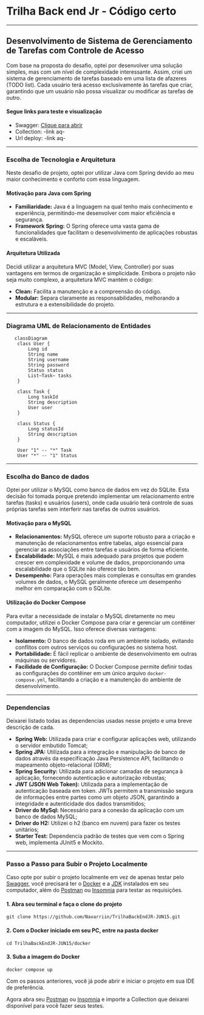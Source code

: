 # Trilha Back end Jr - Código certo

---

## Desenvolvimento de Sistema de Gerenciamento de Tarefas com Controle de Acesso

Com base na proposta do desafio, optei por desenvolver uma solução simples, mas com um nível de complexidade interessante. 
Assim, criei um sistema de gerenciamento de tarefas baseado em uma lista de afazeres (TODO list). Cada usuário terá acesso 
exclusivamente às tarefas que criar, garantindo que um usuário não possa visualizar ou modificar as tarefas de outro.

#### Segue links para teste e visualização

- Swagger: [Clique para abrir](https://editor.swagger.io/?_gl=1*1i4izy5*_gcl_au*MTAyNTI0OTAzOS4xNzE3MDQwNjg1&_ga=2.150547574.178939595.1720296402-1463679959.1717040677)
- Collection: -link aq-
- Url deploy: -link aq-

---

### Escolha de Tecnologia e Arquitetura

Neste desafio de projeto, optei por utilizar Java com Spring devido ao meu maior conhecimento e conforto com essa linguagem.

#### Motivação para Java com Spring

- **Familiaridade:** Java é a linguagem na qual tenho mais conhecimento e experiência, permitindo-me desenvolver com
maior eficiência e segurança.
- **Framework Spring:** O Spring oferece uma vasta gama de funcionalidades que facilitam o desenvolvimento de 
aplicações robustas e escaláveis.

#### Arquitetura Utilizada

Decidi utilizar a arquitetura MVC (Model, View, Controller) por suas vantagens em termos de organização e simplicidade.
Embora o projeto não seja muito complexo, a arquitetura MVC mantém o código:

- **Clean:** Facilita a manutenção e a compreensão do código.
- **Modular:** Separa claramente as responsabilidades, melhorando a estrutura e a extensibilidade do projeto.

---

### Diagrama UML de Relacionamento de Entidades

```mermaid
   classDiagram
    class User {
        Long id
        String name
        String username
        String password
        Status status
        List~Task~ tasks
    }

    class Task {
        Long taskId
        String description
        User user
    }

    class Status {
        Long statusId
        String description
    }

    User "1" -- "*" Task
    User "*" -- "1" Status

```

---

### Escolha do Banco de dados

Optei por utilizar o MySQL como banco de dados em vez do SQLite. 
Esta decisão foi tomada porque pretendo implementar um relacionamento entre tarefas (tasks) e usuários (users), 
onde cada usuário terá controle de suas próprias tarefas sem interferir nas tarefas de outros usuários.

#### Motivação para o MySQL

- **Relacionamentos:** MySQL oferece um suporte robusto para a criação e manutenção de relacionamentos entre tabelas,
algo essencial para gerenciar as associações entre tarefas e usuários de forma eficiente.
- **Escalabilidade:** MySQL é mais adequado para projetos que podem crescer em complexidade e volume de dados,
proporcionando uma escalabilidade que o SQLite não oferece tão bem.
- **Desempenho:** Para operações mais complexas e consultas em grandes volumes de dados, o MySQL geralmente oferece um 
desempenho melhor em comparação com o SQLite.

#### Utilização do Docker Compose

Para evitar a necessidade de instalar o MySQL diretamente no meu computador, utilizei o Docker Compose para criar e 
gerenciar um contêiner com a imagem do MySQL. Isso oferece diversas vantagens:

- **Isolamento:** O banco de dados roda em um ambiente isolado, evitando conflitos com outros serviços ou configurações
no sistema host.
- **Portabilidade:** É fácil replicar o ambiente de desenvolvimento em outras máquinas ou servidores.
- **Facilidade de Configuração:** O Docker Compose permite definir todas as configurações do contêiner em um único 
arquivo `docker-compose.yml`, facilitando a criação e a manutenção do ambiente de desenvolvimento.

---

### Dependencias

Deixarei listado todas as dependencias usadas nesse projeto e uma breve descrição de cada.

- **Spring Web:** Utilizada para criar e configurar aplicações web, utilizando o servidor embutido Tomcat;
- **Spring JPA:** Utilizada para a integração e manipulação de banco de dados através da especificação Java Persistence
API, facilitando o mapeamento objeto-relacional (ORM);
- **Spring Security:** Utilizada para adicionar camadas de segurança à aplicação, fornecendo autenticação e autorização
robustas;
- **JWT (JSON Web Token):** Utilizada para a implementação de autenticação baseada em token. JWTs permitem a 
transmissão segura de informações entre partes como um objeto JSON, garantindo a integridade e autenticidade dos
dados transmitidos;
- **Driver do MySql:** Necessário para a conexão da aplicação com um banco de dados MySQL; 
- **Driver do H2:** Utilizei o h2 (banco em nuvem) para fazer os testes unitários;
- **Starter Test:** Dependencia padrão de testes que vem com o Spring web, implementa JUnit5 e Mockito.

---

### Passo a Passo para Subir o Projeto Localmente

Caso opte por subir o projeto localmente em vez de apenas testar pelo [Swagger](https://editor.swagger.io/?_gl=1*1i4izy5*_gcl_au*MTAyNTI0OTAzOS4xNzE3MDQwNjg1&_ga=2.150547574.178939595.1720296402-1463679959.1717040677), 
você precisará ter o [Docker](https://www.docker.com/get-started/) e a [JDK](https://www.oracle.com/java/technologies/javase/jdk17-archive-downloads.html) instalados em seu computador, 
além do [Postman](https://www.postman.com/) ou [Insomnia](https://insomnia.rest/download) para testar as requisições.

#### 1. Abra seu terminal e faça o clone do projeto

```
git clone https://github.com/Navarriin/TrilhaBackEndJR-JUN15.git
```

#### 2. Com o Docker iniciado em seu PC, entre na pasta docker

```
cd TrilhaBackEndJR-JUN15/docker
```
#### 3. Suba a imagem do Docker

```
docker compose up
```

Com os passos anteriores, você já pode abrir e iniciar o projeto em sua IDE de preferência.

Agora abra seu [Postman](https://www.postman.com/) ou [Insomnia](https://insomnia.rest/download) e importe a 
Collection que deixarei disponível para você fazer seus testes.